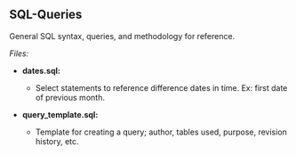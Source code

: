 ## SQL-Queries
General SQL syntax, queries, and methodology for reference.

_Files:_
* **dates.sql:**
  * Select statements to reference difference dates in time. Ex: first date of previous month.

* **query_template.sql:**
  * Template for creating a query; author, tables used, purpose, revision history, etc.
